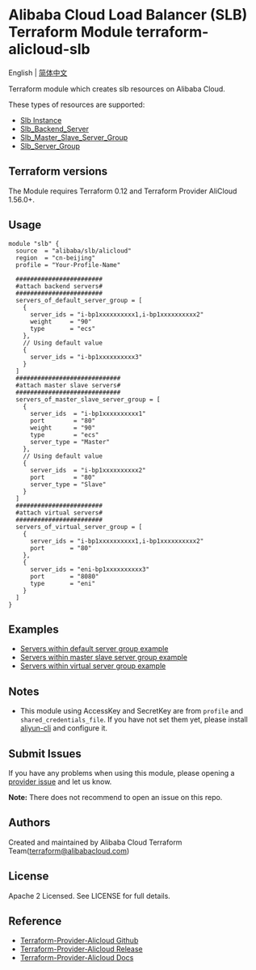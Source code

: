 Alibaba Cloud Load Balancer (SLB) Terraform Module
terraform-alicloud-slb
=====================================================================

English | [简体中文](https://github.com/terraform-alicloud-modules/terraform-alicloud-slb/blob/master/README-CN.md)

Terraform module which creates slb resources on Alibaba Cloud.

These types of resources are supported:

* [Slb Instance](https://www.terraform.io/docs/providers/alicloud/r/slb.html)
* [Slb_Backend_Server](https://www.terraform.io/docs/providers/alicloud/r/slb_backend_server.html)
* [Slb_Master_Slave_Server_Group](https://www.terraform.io/docs/providers/alicloud/r/slb_master_slave_server_group.html)
* [Slb_Server_Group](https://www.terraform.io/docs/providers/alicloud/r/slb_server_group.html)


## Terraform versions

The Module requires Terraform 0.12 and Terraform Provider AliCloud 1.56.0+.

## Usage

```hcl
module "slb" {
  source  = "alibaba/slb/alicloud"
  region  = "cn-beijing"
  profile = "Your-Profile-Name"
  
  ########################
  #attach backend servers#
  ########################
  servers_of_default_server_group = [
    {
      server_ids = "i-bp1xxxxxxxxxx1,i-bp1xxxxxxxxxx2"
      weight     = "90"
      type       = "ecs"
    },
    // Using default value
    {
      server_ids = "i-bp1xxxxxxxxxx3"
    }
  ]
  #############################
  #attach master slave servers#
  #############################
  servers_of_master_slave_server_group = [
    {
      server_ids  = "i-bp1xxxxxxxxxx1"
      port        = "80"
      weight      = "90"
      type        = "ecs"
      server_type = "Master"
    },
    // Using default value
    {
      server_ids  = "i-bp1xxxxxxxxxx2"
      port        = "80"
      server_type = "Slave"
    }
  ]
  ########################
  #attach virtual servers#
  ########################
  servers_of_virtual_server_group = [
    {
      server_ids = "i-bp1xxxxxxxxxx1,i-bp1xxxxxxxxxx2"
      port       = "80"
    },
    {
      server_ids = "eni-bp1xxxxxxxxxx3"
      port       = "8080"
      type       = "eni"
    }
  ]
}

```

## Examples

* [Servers within default server group example](https://github.com/terraform-alicloud-modules/terraform-alicloud-slb/tree/master/examples/servers-within-default-server-group)
* [Servers within master slave server group example](https://github.com/terraform-alicloud-modules/terraform-alicloud-slb/tree/master/examples/servers-within-master-slave-server-group)
* [Servers within virtual server group example](https://github.com/terraform-alicloud-modules/terraform-alicloud-slb/tree/master/examples/servers-within-virtual-server-group)

## Notes

* This module using AccessKey and SecretKey are from `profile` and `shared_credentials_file`.
If you have not set them yet, please install [aliyun-cli](https://github.com/aliyun/aliyun-cli#installation) and configure it.

Submit Issues
-------------
If you have any problems when using this module, please opening a [provider issue](https://github.com/terraform-providers/terraform-provider-alicloud/issues/new) and let us know.

**Note:** There does not recommend to open an issue on this repo.

Authors
-------
Created and maintained by Alibaba Cloud Terraform Team(terraform@alibabacloud.com)

License
----
Apache 2 Licensed. See LICENSE for full details.

Reference
---------
* [Terraform-Provider-Alicloud Github](https://github.com/terraform-providers/terraform-provider-alicloud)
* [Terraform-Provider-Alicloud Release](https://releases.hashicorp.com/terraform-provider-alicloud/)
* [Terraform-Provider-Alicloud Docs](https://www.terraform.io/docs/providers/alicloud/index.html)

